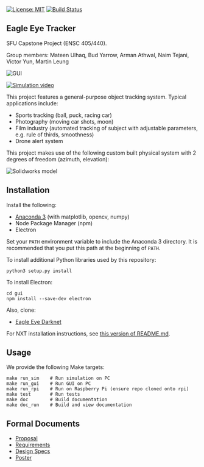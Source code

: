 [![License: MIT](https://img.shields.io/badge/License-MIT-yellow.svg)](https://opensource.org/licenses/MIT)
[![Build Status](https://travis-ci.com/SicariusNoctis/eagle-eye-tracker.svg?branch=master)](https://travis-ci.com/SicariusNoctis/eagle-eye-tracker)

## Eagle Eye Tracker

SFU Capstone Project (ENSC 405/440).

Group members: Mateen Ulhaq, Bud Yarrow, Arman Athwal, Naim Tejani, Victor Yun, Martin Leung

![GUI](https://i.imgur.com/DR9QPH2.png)

[![Simulation video](https://i.imgur.com/yu5lwIm.jpg)](https://streamable.com/2h9tx)

This project features a general-purpose object tracking system. Typical applications include:

 - Sports tracking (ball, puck, racing car)
 - Photography (moving car shots, moon)
 - Film industry (automated tracking of subject with adjustable parameters, e.g. rule of thirds, smoothness)
 - Drone alert system

This project makes use of the following custom built physical system with 2 degrees of freedom (azimuth, elevation):

![Solidworks model](https://i.imgur.com/rIKo1Ei.jpg)

## Installation

Install the following:

 - [Anaconda 3](https://www.anaconda.com/download/) (with matplotlib, opencv, numpy)
 - Node Package Manager (npm)
 - Electron

Set your `PATH` environment variable to include the Anaconda 3 directory. It is recommended that you put this path at the beginning of `PATH`.

To install additional Python libraries used by this repository:

    python3 setup.py install

To install Electron:

    cd gui
    npm install --save-dev electron

Also, clone:

 - [Eagle Eye Darknet](https://github.com/SicariusNoctis/eagle-eye-darknet)

For NXT installation instructions, see [this version of README.md](https://github.com/SicariusNoctis/eagle-eye-tracker/blob/3c9088a68bd91fd6cdebefabef11c298f70b376a/README.md).

## Usage

We provide the following Make targets:

    make run_sim    # Run simulation on PC
    make run_gui    # Run GUI on PC
    make run_rpi    # Run on Raspberry Pi (ensure repo cloned onto rpi)
    make test       # Run tests
    make doc        # Build documentation
    make doc_run    # Build and view documentation

## Formal Documents

 - [Proposal](http://www2.ensc.sfu.ca/~whitmore/courses/ensc305/projects/2018/1prop.pdf)
 - [Requirements](http://www2.ensc.sfu.ca/~whitmore/courses/ensc305/projects/2018/1reqs.pdf)
 - [Design Specs](http://www2.ensc.sfu.ca/~whitmore/courses/ensc305/projects/2018/1desi.pdf)
 - [Poster](http://www2.ensc.sfu.ca/~whitmore/courses/ensc305/projects/2018/1post.pdf)

